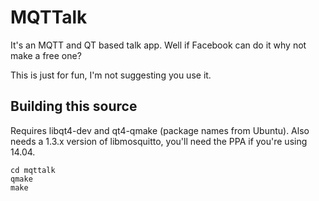 MQTTalk
=======

It's an MQTT and QT based talk app.  Well if Facebook can do it why not make a free one?

This is just for fun, I'm not suggesting you use it.

Building this source
--------------------

Requires libqt4-dev and qt4-qmake (package names from Ubuntu).
Also needs a 1.3.x version of libmosquitto, you'll need the PPA if you're using 14.04.

    cd mqttalk
    qmake
    make


